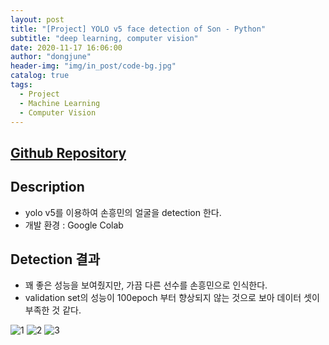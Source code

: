 ```yaml
---
layout: post
title: "[Project] YOLO v5 face detection of Son - Python"
subtitle: "deep learning, computer vision"
date: 2020-11-17 16:06:00
author: "dongjune"
header-img: "img/in_post/code-bg.jpg"
catalog: true
tags:
  - Project
  - Machine Learning
  - Computer Vision
---
```

## [Github Repository](https://github.com/Donggoolosori/yolov5_son_face)

## Description
- yolo v5를 이용하여 손흥민의 얼굴을 detection 한다.
- 개발 환경 : Google Colab  
  

## Detection 결과
- 꽤 좋은 성능을 보여줬지만, 가끔 다른 선수를 손흥민으로 인식한다.
- validation set의 성능이 100epoch 부터 향상되지 않는 것으로 보아 데이터 셋이 부족한 것 같다.

![1](https://user-images.githubusercontent.com/53213397/117609395-f0534100-b19a-11eb-9355-10ca937b8844.png)
![2](https://user-images.githubusercontent.com/53213397/117609410-f6492200-b19a-11eb-91f4-73d58e395ed8.png)
![3](https://user-images.githubusercontent.com/53213397/117609416-f77a4f00-b19a-11eb-891e-40c191a2370f.png)

